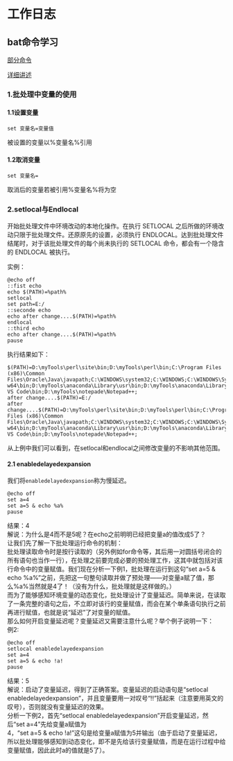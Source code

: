 # 工作日志

## bat命令学习
[部分命令](https://blog.csdn.net/bingjie1217/article/details/12947327)<br>

[详细讲述](https://www.w3cschool.cn/dosmlxxsc1/wvqyr9.html)<br>

### 1.批处理中变量的使用
#### 1.1设置变量
```
set 变量名=变量值
```
被设置的变量以%变量名%引用<br>

#### 1.2取消变量
```
set 变量名=
```
取消后的变量若被引用%变量名%将为空

### 2.setlocal与Endlocal
开始批处理文件中环境改动的本地化操作。在执行 SETLOCAL 之后所做的环境改动只限于批处理文件。还原原先的设置，必须执行 ENDLOCAL。达到批处理文件结尾时，对于该批处理文件的每个尚未执行的 SETLOCAL 命令，都会有一个隐含的 ENDLOCAL 被执行。<br>

实例：<br>
```
@echo off
::fist echo
echo $(PATH)=%path%
setlocal
set path=E:/
::seconde echo
echo after change....$(PATH)=%path%
endlocal
::third echo
echo after change....$(PATH)=%path%
pause
```
执行结果如下：<br>
```
$(PATH)=D:\myTools\perl\site\bin;D:\myTools\perl\bin;C:\Program Files (x86)\Common Files\Oracle\Java\javapath;C:\WINDOWS\system32;C:\WINDOWS;C:\WINDOWS\System32\Wbem;C:\WINDOWS\System32\WindowsPowerShell\v1.0\;C:\WINDOWS\System32\OpenSSH\;D:\myTools\git\Git\cmd;D:\myTools\anaconda;D:\myTools\anaconda\Library\mingw-w64\bin;D:\myTools\anaconda\Library\usr\bin;D:\myTools\anaconda\Library\bin;D:\myTools\anaconda\Scripts;C:\Users\noble\AppData\Local\Microsoft\WindowsApps;D:\myTools\vsCode\Microsoft VS Code\bin;D:\myTools\notepade\Notepad++;
after change....$(PATH)=E:/
after change....$(PATH)=D:\myTools\perl\site\bin;D:\myTools\perl\bin;C:\Program Files (x86)\Common Files\Oracle\Java\javapath;C:\WINDOWS\system32;C:\WINDOWS;C:\WINDOWS\System32\Wbem;C:\WINDOWS\System32\WindowsPowerShell\v1.0\;C:\WINDOWS\System32\OpenSSH\;D:\myTools\git\Git\cmd;D:\myTools\anaconda;D:\myTools\anaconda\Library\mingw-w64\bin;D:\myTools\anaconda\Library\usr\bin;D:\myTools\anaconda\Library\bin;D:\myTools\anaconda\Scripts;C:\Users\noble\AppData\Local\Microsoft\WindowsApps;D:\myTools\vsCode\Microsoft VS Code\bin;D:\myTools\notepade\Notepad++;
```

从上例中我们可以看到，在setlocal和endlocal之间修改变量的不影响其他范围。<br>

#### 2.1 enabledelayedexpansion
我们将``enabledelayedexpansion``称为慢延迟。<br>
```
@echo off
set a=4
set a=5 & echo %a%
pause
```
结果：4<br>
解说：为什么是4而不是5呢？在echo之前明明已经把变量a的值改成5了？<br>
让我们先了解一下批处理运行命令的机制：<br>
批处理读取命令时是按行读取的（另外例如for命令等，其后用一对圆括号闭合的所有语句也当作一行），在处理之前要完成必要的预处理工作，这其中就包括对该行命令中的变量赋值。我们现在分析一下例1，批处理在运行到这句“set a=5 & echo %a%”之前，先把这一句整句读取并做了预处理——对变量a赋了值，那么%a%当然就是4了！（没有为什么，批处理就是这样做的。）<br>
而为了能够感知环境变量的动态变化，批处理设计了变量延迟。简单来说，在读取了一条完整的语句之后，不立即对该行的变量赋值，而会在某个单条语句执行之前再进行赋值，也就是说“延迟”了对变量的赋值。<br>
那么如何开启变量延迟呢？变量延迟又需要注意什么呢？举个例子说明一下：<br>
例2:<br>
```
@echo off
setlocal enabledelayedexpansion
set a=4
set a=5 & echo !a!
pause 
```
结果：5<br>
解说：启动了变量延迟，得到了正确答案。变量延迟的启动语句是“setlocal enabledelayedexpansion”，并且变量要用一对叹号“!!”括起来（注意要用英文的叹号），否则就没有变量延迟的效果。<br>
分析一下例2，首先“setlocal enabledelayedexpansion”开启变量延迟，然后“set a=4”先给变量a赋值为<br>
4，“set a=5 & echo !a!”这句是给变量a赋值为5并输出（由于启动了变量延迟，所以批处理能够感知到动态变化，即不是先给该行变量赋值，而是在运行过程中给变量赋值，因此此时a的值就是5了）。<br>